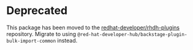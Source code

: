 # Deprecated

This package has been moved to the [redhat-developer/rhdh-plugins](https://github.com/rehdat-developer/rhdh-plugins) repository. Migrate to using `@red-hat-developer-hub/backstage-plugin-bulk-import-common` instead.